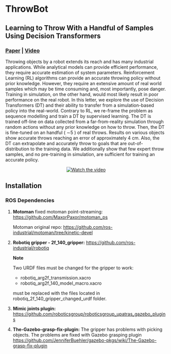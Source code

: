 # ThrowBot

## Learning to Throw With a Handful of Samples Using Decision Transformers

### [Paper](https://ieeexplore.ieee.org/document/9984828?source=authoralert) | [Video](https://www.youtube.com/watch?v=5_G6o_H3HeE)

Throwing objects by a robot extends its reach and has many industrial applications. While analytical models can provide efficient performance, they require accurate estimation of system parameters. Reinforcement Learning (RL) algorithms can provide an accurate throwing policy without prior knowledge. However, they require an extensive amount of real world samples which may be time consuming and, most importantly, pose danger. Training in simulation, on the other hand, would most likely result in poor performance on the real robot. In this letter, we explore the use of Decision Transformers (DT) and their ability to transfer from a simulation-based policy into the real-world. Contrary to RL, we re-frame the problem as sequence modelling and train a DT by supervised learning. The DT is trained off-line on data collected from a far-from-reality simulation through random actions without any prior knowledge on how to throw. Then, the DT is fine-tuned on an handful ( ∼5 ) of real throws. Results on various objects show accurate throws reaching an error of approximately 4 cm. Also, the DT can extrapolate and accurately throw to goals that are out-of-distribution to the training data. We additionally show that few expert throw samples, and no pre-training in simulation, are sufficient for training an accurate policy.

<div align="center">

[![Watch the video](https://i.ytimg.com/an_webp/5_G6o_H3HeE/mqdefault_6s.webp?du=3000&sqp=COqq1Z0G&rs=AOn4CLCH4lYZjeGwwjH602IGm89Al1IlNg)](https://www.youtube.com/watch?v=5_G6o_H3HeE)

</div>

## Installation
### ROS Dependencies
1. **Motoman**
fixed motoman point-streaming:
https://github.com/MaxorPaxor/motoman_ps

    Motoman original repo: 
    https://github.com/ros-industrial/motoman/tree/kinetic-devel

2. **Robotiq gripper - 2f_140_gripper:**
https://github.com/ros-industrial/robotiq

    **Note**

    Two URDF files must be changed for the gripper to work:

    - robotiq_arg2f_transmission.xacro
    - robotiq_arg2f_140_model_macro.xacro
   
    must be replaced with the files located in robotiq_2f_140_gripper_changed_urdf folder.

3. **Mimic joints plugin:**
https://github.com/roboticsgroup/roboticsgroup_upatras_gazebo_plugins

4. **The-Gazebo-grasp-fix-plugin:**
The gripper has problems with picking objects.
The problems are fixed with Gazebo grasping plugin
https://github.com/JenniferBuehler/gazebo-pkgs/wiki/The-Gazebo-grasp-fix-plugin
